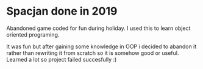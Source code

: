 # Spacjan done in 2019
Abandoned game coded for fun during holiday. I used this to learn object oriented programing.


It was fun but after gaining some knowledge in OOP i decided to abandon it rather than rewriting it from scratch so it is somehow good or useful. Learned a lot so project failed succesfully :)
